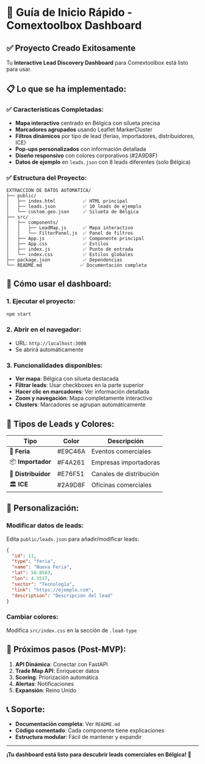 # 🚀 Guía de Inicio Rápido - Comextoolbox Dashboard

## ✅ Proyecto Creado Exitosamente

Tu **Interactive Lead Discovery Dashboard** para Comextoolbox está listo para usar.

## 📋 Lo que se ha implementado:

### ✅ Características Completadas:
- **Mapa interactivo** centrado en Bélgica con silueta precisa
- **Marcadores agrupados** usando Leaflet MarkerCluster
- **Filtros dinámicos** por tipo de lead (ferias, importadores, distribuidores, ICE)
- **Pop-ups personalizados** con información detallada
- **Diseño responsivo** con colores corporativos (#2A9D8F)
- **Datos de ejemplo** en `leads.json` con 8 leads diferentes (solo Bélgica)

### ✅ Estructura del Proyecto:
```
EXTRACCION DE DATOS AUTOMATICA/
├── public/
│   ├── index.html          ✅ HTML principal
│   ├── leads.json          ✅ 10 leads de ejemplo
│   └── custom.geo.json     ✅ Silueta de Bélgica
├── src/
│   ├── components/
│   │   ├── LeadMap.js      ✅ Mapa interactivo
│   │   └── FilterPanel.js  ✅ Panel de filtros
│   ├── App.js              ✅ Componente principal
│   ├── App.css             ✅ Estilos
│   ├── index.js            ✅ Punto de entrada
│   └── index.css           ✅ Estilos globales
├── package.json            ✅ Dependencias
└── README.md              ✅ Documentación completa
```

## 🎯 Cómo usar el dashboard:

### 1. **Ejecutar el proyecto:**
```bash
npm start
```

### 2. **Abrir en el navegador:**
- URL: `http://localhost:3000`
- Se abrirá automáticamente

### 3. **Funcionalidades disponibles:**
- **Ver mapa**: Bélgica con silueta destacada
- **Filtrar leads**: Usar checkboxes en la parte superior
- **Hacer clic en marcadores**: Ver información detallada
- **Zoom y navegación**: Mapa completamente interactivo
- **Clusters**: Marcadores se agrupan automáticamente

## 🎨 Tipos de Leads y Colores:

| Tipo | Color | Descripción |
|------|-------|-------------|
| 🏢 **Feria** | #E9C46A | Eventos comerciales |
| 📦 **Importador** | #F4A261 | Empresas importadoras |
| 🚚 **Distribuidor** | #E76F51 | Canales de distribución |
| 🏛️ **ICE** | #2A9D8F | Oficinas comerciales |

## 🔧 Personalización:

### Modificar datos de leads:
Edita `public/leads.json` para añadir/modificar leads:

```json
{
  "id": 11,
  "type": "feria",
  "name": "Nueva Feria",
  "lat": 50.8503,
  "lon": 4.3517,
  "sector": "Tecnología",
  "link": "https://ejemplo.com",
  "description": "Descripción del lead"
}
```

### Cambiar colores:
Modifica `src/index.css` en la sección de `.lead-type`

## 🚀 Próximos pasos (Post-MVP):

1. **API Dinámica**: Conectar con FastAPI
2. **Trade Map API**: Enriquecer datos
3. **Scoring**: Priorización automática
4. **Alertas**: Notificaciones
5. **Expansión**: Reino Unido

## 📞 Soporte:

- **Documentación completa**: Ver `README.md`
- **Código comentado**: Cada componente tiene explicaciones
- **Estructura modular**: Fácil de mantener y expandir

---

**¡Tu dashboard está listo para descubrir leads comerciales en Bélgica! 🎉** 